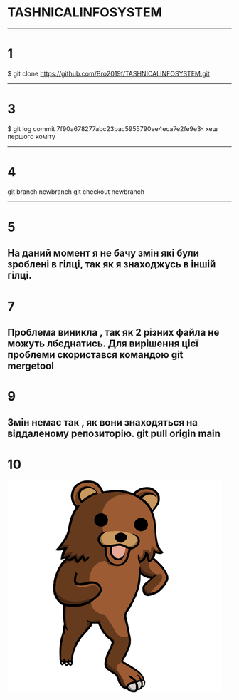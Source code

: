 # TASHNICALINFOSYSTEM
---
# 1
$ git clone https://github.com/Bro2019f/TASHNICALINFOSYSTEM.git

---
# 3
$ git log 
commit 7f90a678277abc23bac5955790ee4eca7e2fe9e3- хеш першого коміту

---
# 4
git branch newbranch
git checkout newbranch

---
# 5
На даний момент я не бачу змін які були зроблені в  гілці, так як я знаходжусь в іншій гілці.
---
# 7
Проблема виникла , так як 2 різних файла не можуть лбєднатись.
Для вирішення цієї проблеми скористався командою git mergetool 
---
# 9
Змін немає так , як вони знаходяться на віддаленому репозиторію.
git pull origin main
---
# 10
![GitHub Logo](w480.png)

